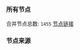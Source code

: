 ### 所有节点
合并节点总数: `1455`
[节点链接](https://raw.githubusercontent.com/rzhy1/11/master/sub/sub_merge_base64.txt)

### 节点来源